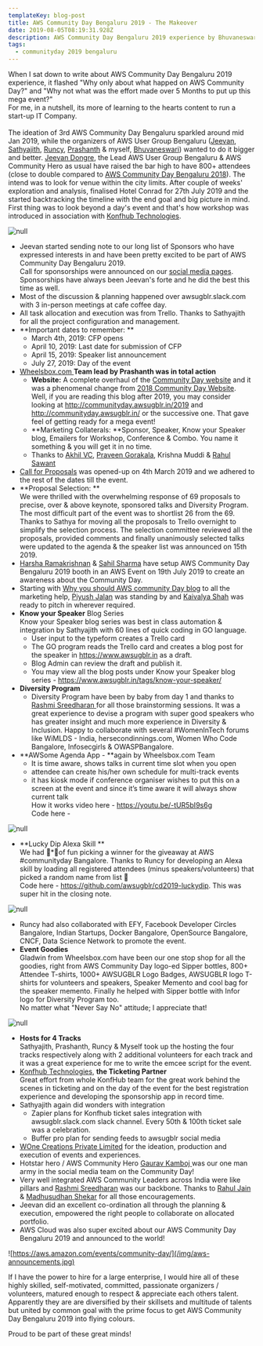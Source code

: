 ```yaml
---
templateKey: blog-post
title: AWS Community Day Bengaluru 2019 - The Makeover
date: 2019-08-05T08:19:31.928Z
description: AWS Community Day Bengaluru 2019 experience by Bhuvaneswari Subramani
tags:
  - communityday 2019 bengaluru
---
```

When I sat down to write about AWS Community Day Bengaluru 2019 experience, it flashed "Why only about what happed on AWS Community Day?" and "Why not what was the effort made over 5 Months to put up this mega event?"  \
For me, in a nutshell, its more of learning to the hearts content to run a start-up IT Company.\
\
The ideation of 3rd AWS Community Day Bengaluru sparkled around mid Jan 2019, while the organizers of AWS User Group Bengaluru ([Jeevan](https://www.linkedin.com/in/jeevandongre/), [Sathyajith](https://www.linkedin.com/in/sathyabhat/), [Runcy](https://www.linkedin.com/in/runcyoommen/), [Prashanth](https://www.linkedin.com/in/hnprashanth/) & myself, [Bhuvaneswari](https://www.linkedin.com/in/bhuvanas/)) wanted to do it bigger and better. [Jeevan Dongre](https://www.linkedin.com/in/jeevandongre/), the Lead AWS User Group Bengaluru & AWS Community Hero as usual have raised the bar high to have 800+ attendees (close to double compared to [AWS Community Day Bengaluru 2018](http://installjournal.blogspot.com/2018/09/aws-community-day-bengaluru-2018-day.html)). The intend was to look for venue within the city limits. After couple of weeks' exploration and analysis, finalised Hotel Conrad for 27th July 2019 and the started backtracking the timeline with the end goal and big picture in mind. First thing was to look beyond a day's event and that's how workshop was introduced in association with [Konfhub Technologies](https://konfhub.com/).

![null](/img/acd_announcement.jpeg)

* Jeevan started sending note to our long list of Sponsors who have expressed interests in and have been pretty excited to be part of AWS Community Day Bengaluru 2019. \
  Call for sponsorships were announced on our [social media pages](https://www.awsugblr.in/about).  Sponsorships have always been Jeevan's forte and he did the best this time as well.
* Most of the discussion & planning happened over awsugblr.slack.com with 3 in-person meetings at cafe coffee day. 
* All task allocation and execution was from Trello. Thanks to Sathyajith for all the project configuration and management.
* **Important dates to remember:  **
  * March 4th, 2019: CFP opens
  * April 10, 2019: Last date for submission of CFP
  * April 15, 2019: Speaker list announcement
  * July 27, 2019: Day of the event
* [Wheelsbox.com ](Wheelsbox.com)**Team lead by Prashanth was in total action**
  * **Website:**  A complete overhaul of the [Community Day website](http://communityday.awsugblr.in) and it was a phenomenal change from [2018 Community Day Website](http://communityday.awsugblr.in/2018). \
    Well, if you are reading this blog after 2019, you may consider looking at http://communityday.awsugblr.in/2019 and http://communityday.awsugblr.in/ or the successive one. That gave feel of getting ready for a mega event!
  * **Marketing Collaterals: **Sponsor, Speaker, Know your Speaker blog, Emailers for Workshop, Conference & Combo. You name it something & you will get it in no time.
  * Thanks to [Akhil VC](https://www.linkedin.com/in/akhilvc10/), [Praveen Gorakala](https://www.linkedin.com/in/praveen-kumar-gorakala-50494b92/), Krishna Muddi & [Rahul Sawant](https://www.linkedin.com/in/rahul-sawant-895481109/)
* [Call for Proposals](https://www.awsugblr.in/blog/2019-03-04-call-for-proposals-for-aws-community-day-bengaluru-2019-are-now-open/) was opened-up on 4th March 2019 and we adhered to the rest of the dates till the event.
* **Proposal Selection: **\
  We were thrilled with the overwhelming response of 69 proposals to precise, over & above keynote, sponsored talks and Diversity Program. The most difficult part of the event was to shortlist 26 from the 69. Thanks to Sathya for moving all the proposals to Trello overnight to simplify the selection process. The selection committee reviewed all the proposals, provided comments and finally unanimously selected talks were updated to the agenda &  the speaker list was announced on 15th 2019. 
* [Harsha Ramakrishnan](https://www.linkedin.com/in/harshar/) & [Sahil Sharma](https://twitter.com/gh05t_r00t) have setup AWS Community Day Bengaluru 2019 booth in an AWS Event on 19th July 2019 to create an awareness about the Community Day.
* Starting with [Why you should AWS community Day blog](https://medium.com/@piyushj02/why-should-i-attend-aws-community-day-2019-9b712dd61e6e) to all the marketing help, [Piyush Jalan](https://www.linkedin.com/in/piyush-jalan/) was standing by and [Kaivalya Shah](https://www.linkedin.com/in/kaivalyashah/) was ready to pitch in wherever required.
* **Know your Speaker** Blog Series\
  Know your Speaker blog series was best in class automation & integration by Sathyajith  with 60 lines of quick coding in GO language.
  * User input to the typeform creates a Trello card
  * The GO program reads the Trello card and creates a blog post for the speaker in <https://www.awsugblr.in> as a draft.
  * Blog Admin can review the draft and publish it.
  * You may view all the blog posts under Know your Speaker blog series - [https://www.awsugblr.in/tags/know-your-speaker/ ](https://www.awsugblr.in/tags/know-your-speaker/)
* **Diversity Program**
  * Diversity Program have been by baby from day 1 and thanks to [Rashmi Sreedharan  ](https://www.linkedin.com/in/rashmis/)for all those brainstorming sessions. It was a great experience to devise a program with super good speakers  who has greater insight and much more experience in Diversity & Inclusion. Happy to collaborate with several #WomenInTech forums like WiMLDS - India, hersecondinnings.com, Women Who Code Bangalore, Infosecgirls & OWASPBangalore.
* **AWSome Agenda App  - **again by Wheelsbox.com Team
  * It is time aware, shows talks in current time slot when you open
  * attendee can create his/her own schedule for multi-track events
  * it has kiosk mode if conference organiser wishes to put this on a screen at the event and since it’s time aware it will always show current talk\
    How it works video here - [https://youtu.be/-tUR5bI9s6g ](https://youtu.be/-tUR5bI9s6g)\
    Code here - 

![null](/img/agenda_001.png)

* **Lucky Dip Alexa Skill **\
  We had 💯*💯of fun picking a winner for the giveaway at AWS #communityday Bangalore. Thanks to Runcy for developing an Alexa skill by loading all registered attendees (minus speakers/volunteers) that picked a random name from list 🙌 \
  Code here - <https://github.com/awsugblr/cd2019-luckydip>. This was super hit in the closing note.

![null](/img/luckydip_001.png)

* Runcy had also collaborated with EFY, Facebook Developer Circles Bangalore, Indian Startups, Docker Bangalore, OpenSource Bangalore, CNCF, Data Science Network to promote the event.
* **Event Goodies**\
  Gladwin from Wheelsbox.com have been our one stop shop for all the goodies, right from AWS Community Day logo-ed Sipper bottles, 800+ Attendee T-shirts, 1000+ AWSUGBLR Logo Badges, AWSUGBLR logo T-shirts for volunteers and speakers, Speaker Memento and cool bag for the speaker memento. Finally he helped with Sipper bottle with Infor logo for Diversity Program too. \
  No matter what "Never Say No" attitude; I appreciate that!

![null](/img/speaker_memento.png)

* **Hosts for 4 Tracks**\
  Sathyajith, Prashanth, Runcy & Myself took up the hosting the four tracks respectively along with 2 additional volunteers for each track and it was a great experience for me to write the emcee script for the event. 
* [Konfhub Technologies](https://konfhub.com/), **the Ticketing Partner**\
  Great effort from whole KonfHub team for the great work behind the scenes in ticketing and on the day of the event for the best registration experience and developing the sponsorship app in record time.
* Sathyajith again did wonders with integration
  * Zapier plans for Konfhub ticket sales integration with awsugblr.slack.com slack channel. Every 50th & 100th ticket sale was a celebration.  
  * Buffer pro plan for sending feeds to awsugblr social media 
* [WOne Creations Private Limited](https://www.facebook.com/Wonecreations/) for the ideation, production and execution of events and experiences.
* Hotstar hero / AWS Community Hero [Gaurav Kamboj ](https://www.linkedin.com/in/gauravkamboj/)was our one man army in the social media team on the Community Day!
* Very well integrated AWS Community Leaders across India were like pillars and [Rashmi Sreedharan](https://www.linkedin.com/in/rashmis/) was our backbone. Thanks to [Rahul Jain](https://www.linkedin.com/in/rahrj/) & [Madhusudhan Shekar](https://www.linkedin.com/in/madhusudanshekar/) for all those encouragements.
* Jeevan did an excellent co-ordination all through the planning & execution, empowered the right people to collaborate on allocated portfolio.
* AWS Cloud was also super excited about our AWS Community Day Bengaluru 2019 and announced to the world!

![https://aws.amazon.com/events/community-day/](/img/aws-announcements.jpg)

If I have the power to hire for a large enterprise, I would hire all of these highly skilled, self-motivated, committed, passionate organizers / volunteers, matured enough to respect & appreciate each others talent. Apparently they are are diversified by their skillsets and multitude of talents but united by common goal with the prime focus to get AWS Community Day Bengaluru 2019 into flying colours.

Proud to be part of these great minds!
